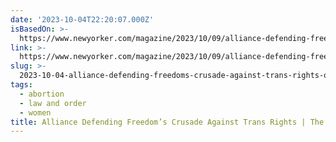 ```yaml
---
date: '2023-10-04T22:20:07.000Z'
isBasedOn: >-
  https://www.newyorker.com/magazine/2023/10/09/alliance-defending-freedoms-legal-crusade
link: >-
  https://www.newyorker.com/magazine/2023/10/09/alliance-defending-freedoms-legal-crusade
slug: >-
  2023-10-04-alliance-defending-freedoms-crusade-against-trans-rights-or-the-new-yorker
tags:
  - abortion
  - law and order
  - women
title: Alliance Defending Freedom’s Crusade Against Trans Rights | The New Yorker
---
```


